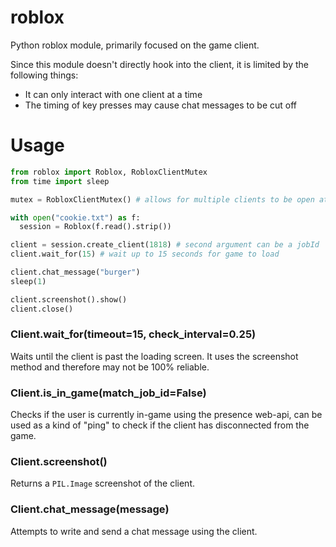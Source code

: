 # roblox
Python roblox module, primarily focused on the game client.

Since this module doesn't directly hook into the client, it is limited by the following things:
- It can only interact with one client at a time
- The timing of key presses may cause chat messages to be cut off

# Usage
```python
from roblox import Roblox, RobloxClientMutex
from time import sleep

mutex = RobloxClientMutex() # allows for multiple clients to be open at once

with open("cookie.txt") as f:
  session = Roblox(f.read().strip())

client = session.create_client(1818) # second argument can be a jobId
client.wait_for(15) # wait up to 15 seconds for game to load

client.chat_message("burger")
sleep(1)

client.screenshot().show()
client.close()
```

### Client.wait_for(timeout=15, check_interval=0.25)
Waits until the client is past the loading screen. It uses the screenshot method and therefore may not be 100% reliable.

### Client.is_in_game(match_job_id=False)
Checks if the user is currently in-game using the presence web-api, can be used as a kind of "ping" to check if the client has disconnected from the game.

### Client.screenshot()
Returns a `PIL.Image` screenshot of the client.

### Client.chat_message(message)
Attempts to write and send a chat message using the client.

